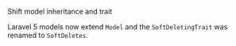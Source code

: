 Shift model inheritance and trait

Laravel 5 models now extend `Model` and the `SoftDeletingTrait` was
renamed to `SoftDeletes`.
